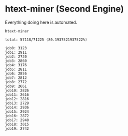 # htext-miner (Second Engine)

Everything doing here is automated.

```
htext-miner

total: 57118/71225 (80.1937521937522%)

job0: 3123
job1: 2911
job2: 2720
job3: 2860
job4: 3176
job5: 2811
job6: 2856
job7: 2812
job8: 2772
job9: 2661
job10: 2826
job11: 2616
job12: 2816
job13: 2729
job14: 2936
job15: 2924
job16: 2872
job17: 2940
job18: 3015
job19: 2742
```
